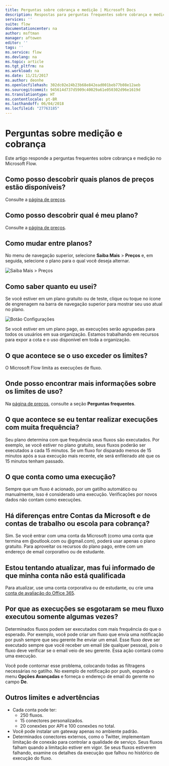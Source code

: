 ```yaml
---
title: Perguntas sobre cobrança e medição | Microsoft Docs
description: Respostas para perguntas frequentes sobre cobrança e medição no Microsoft Flow
services: ''
suite: flow
documentationcenter: na
author: msftman
manager: aftowen
editor: ''
tags: ''
ms.service: flow
ms.devlang: na
ms.topic: article
ms.tgt_pltfrm: na
ms.workload: na
ms.date: 11/21/2017
ms.author: deonhe
ms.openlocfilehash: 302dc02e24b23b68e842ead001beb77b08e12aeb
ms.sourcegitcommit: 945614d737d5909c40029a61e050302d96e1619d
ms.translationtype: HT
ms.contentlocale: pt-BR
ms.lasthandoff: 06/04/2018
ms.locfileid: "27763185"
---
```

# <a name="billing-and-metering-questions"></a>Perguntas sobre medição e cobrança

Este artigo responde a perguntas frequentes sobre cobrança e medição no Microsoft Flow.

## <a name="where-can-i-find-out-what-pricing-plans-are-available"></a>Como posso descobrir quais planos de preços estão disponíveis?

Consulte a [página de preços](https://flow.microsoft.com/pricing/).

## <a name="where-can-i-find-out-what-my-plan-is"></a>Como posso descobrir qual é meu plano?

Consulte a [página de preços](https://flow.microsoft.com/pricing/).

## <a name="how-do-i-switch-plans"></a>Como mudar entre planos?

No menu de navegação superior, selecione **Saiba Mais** > **Preços** e, em seguida, selecione o plano para o qual você deseja alternar.

![Saiba Mais > Preços](./media/billing-questions/learn-pricing.png)

## <a name="how-do-i-know-how-much-ive-used"></a>Como saber quanto eu usei?

Se você estiver em um plano gratuito ou de teste, clique ou toque no ícone de engrenagem na barra de navegação superior para mostrar seu uso atual no plano. 

![Botão Configurações](./media/billing-questions/settings.png)

Se você estiver em um plano pago, as execuções serão agrupadas para todos os usuários em sua organização. Estamos trabalhando em recursos para expor a cota e o uso disponível em toda a organização.

## <a name="what-happens-if-my-usage-exceeds-the-limits"></a>O que acontece se o uso exceder os limites?

O Microsoft Flow limita as execuções de fluxo.

## <a name="where-can-i-find-more-information-regarding-the-usage-limits"></a>Onde posso encontrar mais informações sobre os limites de uso?

Na [página de preços](https://flow.microsoft.com/pricing/), consulte a seção **Perguntas frequentes**.

## <a name="what-happens-if-i-try-to-execute-runs-too-frequently"></a>O que acontece se eu tentar realizar execuções com muita frequência?

Seu plano determina com que frequência seus fluxos são executados. Por exemplo, se você estiver no plano gratuito, seus fluxos poderão ser executados a cada 15 minutos. Se um fluxo for disparado menos de 15 minutos após a sua execução mais recente, ele será enfileirado até que os 15 minutos tenham passado.

## <a name="what-counts-as-a-run"></a>O que conta como uma execução?

Sempre que um fluxo é acionado, por um gatilho automático ou manualmente, isso é considerado uma execução. Verificações por novos dados não contam como execuções.

## <a name="are-there-differences-between-microsoft-accounts-and-work-or-school-accounts-for-billing"></a>Há diferenças entre Contas da Microsoft e de contas de trabalho ou escola para cobrança?

Sim. Se você entrar com uma conta da Microsoft (como uma conta que termina em @outlook.com ou @gmail.com), poderá usar apenas o plano gratuito. Para aproveitar os recursos do plano pago, entre com um endereço de email corporativo ou de estudante.

## <a name="im-trying-to-upgrade-but-im-told-my-account-isnt-eligible"></a>Estou tentando atualizar, mas fui informado de que minha conta não está qualificada

Para atualizar, use uma conta corporativa ou de estudante, ou crie uma [conta de avaliação do Office 365](https://powerbi.microsoft.com/documentation/powerbi-admin-signing-up-for-power-bi-with-a-new-office-365-trial/).

## <a name="why-did-i-run-out-of-runs-when-my-flow-only-ran-a-few-times"></a>Por que as execuções se esgotaram se meu fluxo executou somente algumas vezes?

Determinados fluxos podem ser executados com mais frequência do que o esperado. Por exemplo, você pode criar um fluxo que envia uma notificação por push sempre que seu gerente lhe enviar um email. Esse fluxo deve ser executado sempre que você receber um email (de qualquer pessoa), pois o fluxo deve verificar se o email veio de seu gerente. Essa ação contará como uma execução.

Você pode contornar esse problema, colocando todas as filtragens necessárias no gatilho. No exemplo de notificação por push, expanda o menu **Opções Avançadas** e forneça o endereço de email do gerente no campo **De**.

## <a name="other-limits-and-caveats"></a>Outros limites e advertências

* Cada conta pode ter:
  * 250 fluxos.
  * 15 conectores personalizados.
  * 20 conexões por API e 100 conexões no total.
* Você pode instalar um gateway apenas no ambiente padrão.
* Determinados conectores externos, como o Twitter, implementam limitação de conexão para controlar a qualidade de serviço. Seus fluxos falham quando a limitação estiver em vigor. Se seus fluxos estiverem falhando, examine os detalhes da execução que falhou no histórico de execução do fluxo.